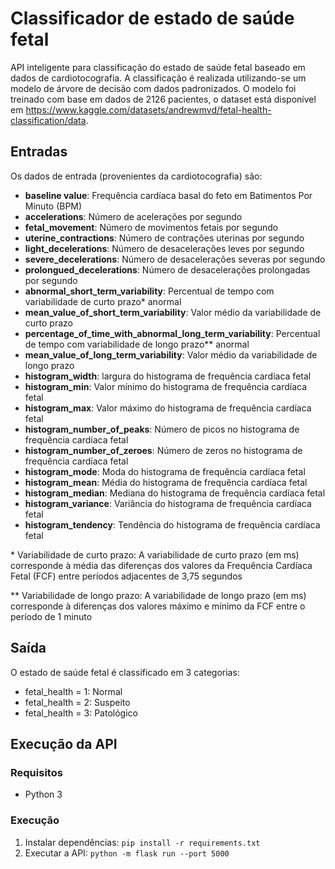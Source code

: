 # Classificador de estado de saúde fetal

API inteligente para classificação do estado de saúde fetal baseado em dados de cardiotocografia. A classificação é realizada utilizando-se um modelo de árvore de decisão com dados padronizados. O modelo foi treinado com base em dados de 2126 pacientes, o dataset está disponível em https://www.kaggle.com/datasets/andrewmvd/fetal-health-classification/data.

## Entradas

Os dados de entrada (provenientes da cardiotocografia) são:

- **baseline value**: Frequência cardíaca basal do feto em Batimentos Por Minuto (BPM)
- **accelerations**: Número de acelerações por segundo
- **fetal_movement**: Número de movimentos fetais por segundo
- **uterine_contractions**: Número de contrações uterinas por segundo
- **light_decelerations**: Número de desacelerações leves por segundo
- **severe_decelerations**: Número de desacelerações severas por segundo
- **prolongued_decelerations**: Número de desacelerações prolongadas por segundo
- **abnormal_short_term_variability**: Percentual de tempo com variabilidade de curto prazo\* anormal
- **mean_value_of_short_term_variability**: Valor médio da variabilidade de curto prazo
- **percentage_of_time_with_abnormal_long_term_variability**: Percentual de tempo com variabilidade de longo prazo\*\* anormal
- **mean_value_of_long_term_variability**: Valor médio da variabilidade de longo prazo
- **histogram_width**: largura do histograma de frequência cardíaca fetal
- **histogram_min**: Valor mínimo do histograma de frequência cardíaca fetal
- **histogram_max**: Valor máximo do histograma de frequência cardíaca fetal
- **histogram_number_of_peaks**: Número de picos no histograma de frequência cardíaca fetal
- **histogram_number_of_zeroes**: Número de zeros no histograma de frequência cardíaca fetal
- **histogram_mode**: Moda do histograma de frequência cardíaca fetal
- **histogram_mean**: Média do histograma de frequência cardíaca fetal
- **histogram_median**: Mediana do histograma de frequência cardíaca fetal
- **histogram_variance**: Variância do histograma de frequência cardíaca fetal
- **histogram_tendency**: Tendência do histograma de frequência cardíaca fetal

\* Variabilidade de curto prazo: A variabilidade de curto prazo (em ms) corresponde à média das diferenças dos valores da Frequência Cardíaca Fetal (FCF) entre períodos adjacentes de 3,75 segundos

\*\* Variabilidade de longo prazo: A variabilidade de longo prazo (em ms) corresponde à diferenças dos valores máximo e mínimo da FCF entre o período de 1 minuto

## Saída

O estado de saúde fetal é classificado em 3 categorias:

- fetal_health = 1: Normal
- fetal_health = 2: Suspeito
- fetal_health = 3: Patológico

## Execução da API

### Requisitos

- Python 3

### Execução

1. Instalar dependências: `pip install -r requirements.txt`
2. Executar a API: `python -m flask run --port 5000`
